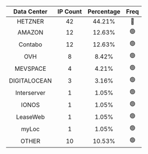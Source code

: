 | Data Center | IP Count | Percentage | Freq |
|:------------:|:--------:|:-----------:|:-----:|
| HETZNER | 42 | 44.21% | 🔴 |
| AMAZON | 12 | 12.63% | 🟢 |
| Contabo | 12 | 12.63% | 🟢 |
| OVH | 8 | 8.42% | 🟢 |
| MEVSPACE | 4 | 4.21% | 🟢 |
| DIGITALOCEAN | 3 | 3.16% | 🟢 |
| Interserver | 1 | 1.05% | 🟢 |
| IONOS | 1 | 1.05% | 🟢 |
| LeaseWeb | 1 | 1.05% | 🟢 |
| myLoc | 1 | 1.05% | 🟢 |
| OTHER | 10 | 10.53% | 🟢 |